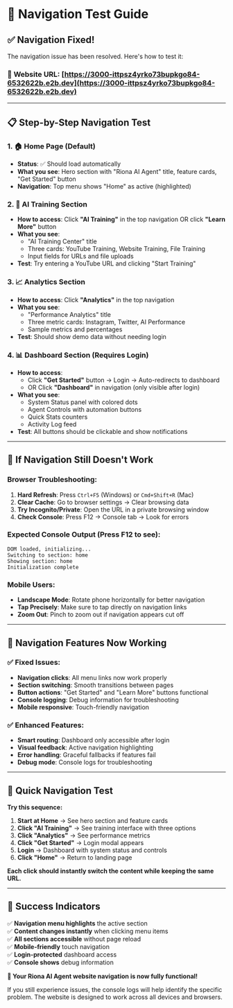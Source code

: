 # 🧪 Navigation Test Guide

## ✅ **Navigation Fixed!** 

The navigation issue has been resolved. Here's how to test it:

### 🔗 **Website URL**: [https://3000-ittpsz4yrko73bupkgo84-6532622b.e2b.dev](https://3000-ittpsz4yrko73bupkgo84-6532622b.e2b.dev)

---

## 📋 **Step-by-Step Navigation Test**

### 1. **🏠 Home Page** (Default)
- **Status**: ✅ Should load automatically
- **What you see**: Hero section with "Riona AI Agent" title, feature cards, "Get Started" button
- **Navigation**: Top menu shows "Home" as active (highlighted)

### 2. **🧠 AI Training Section**
- **How to access**: Click **"AI Training"** in the top navigation OR click **"Learn More"** button
- **What you see**: 
  - "AI Training Center" title
  - Three cards: YouTube Training, Website Training, File Training
  - Input fields for URLs and file uploads
- **Test**: Try entering a YouTube URL and clicking "Start Training"

### 3. **📈 Analytics Section**  
- **How to access**: Click **"Analytics"** in the top navigation
- **What you see**:
  - "Performance Analytics" title
  - Three metric cards: Instagram, Twitter, AI Performance
  - Sample metrics and percentages
- **Test**: Should show demo data without needing login

### 4. **📊 Dashboard Section** (Requires Login)
- **How to access**: 
  - Click **"Get Started"** button → Login → Auto-redirects to dashboard
  - OR Click **"Dashboard"** in navigation (only visible after login)
- **What you see**:
  - System Status panel with colored dots
  - Agent Controls with automation buttons  
  - Quick Stats counters
  - Activity Log feed
- **Test**: All buttons should be clickable and show notifications

---

## 🔧 **If Navigation Still Doesn't Work**

### **Browser Troubleshooting:**
1. **Hard Refresh**: Press `Ctrl+F5` (Windows) or `Cmd+Shift+R` (Mac)
2. **Clear Cache**: Go to browser settings → Clear browsing data
3. **Try Incognito/Private**: Open the URL in a private browsing window
4. **Check Console**: Press F12 → Console tab → Look for errors

### **Expected Console Output** (Press F12 to see):
```
DOM loaded, initializing...
Switching to section: home
Showing section: home
Initialization complete
```

### **Mobile Users:**
- **Landscape Mode**: Rotate phone horizontally for better navigation
- **Tap Precisely**: Make sure to tap directly on navigation links
- **Zoom Out**: Pinch to zoom out if navigation appears cut off

---

## 🎯 **Navigation Features Now Working**

### ✅ **Fixed Issues:**
- **Navigation clicks**: All menu links now work properly
- **Section switching**: Smooth transitions between pages
- **Button actions**: "Get Started" and "Learn More" buttons functional
- **Console logging**: Debug information for troubleshooting
- **Mobile responsive**: Touch-friendly navigation

### ✅ **Enhanced Features:**
- **Smart routing**: Dashboard only accessible after login
- **Visual feedback**: Active navigation highlighting
- **Error handling**: Graceful fallbacks if features fail
- **Debug mode**: Console logs for troubleshooting

---

## 🚀 **Quick Navigation Test**

**Try this sequence:**
1. **Start at Home** → See hero section and feature cards
2. **Click "AI Training"** → See training interface with three options  
3. **Click "Analytics"** → See performance metrics
4. **Click "Get Started"** → Login modal appears
5. **Login** → Dashboard with system status and controls
6. **Click "Home"** → Return to landing page

**Each click should instantly switch the content while keeping the same URL.**

---

## 🎉 **Success Indicators**

✅ **Navigation menu highlights** the active section  
✅ **Content changes instantly** when clicking menu items  
✅ **All sections accessible** without page reload  
✅ **Mobile-friendly** touch navigation  
✅ **Login-protected** dashboard access  
✅ **Console shows** debug information  

**🌸 Your Riona AI Agent website navigation is now fully functional!**

If you still experience issues, the console logs will help identify the specific problem. The website is designed to work across all devices and browsers.